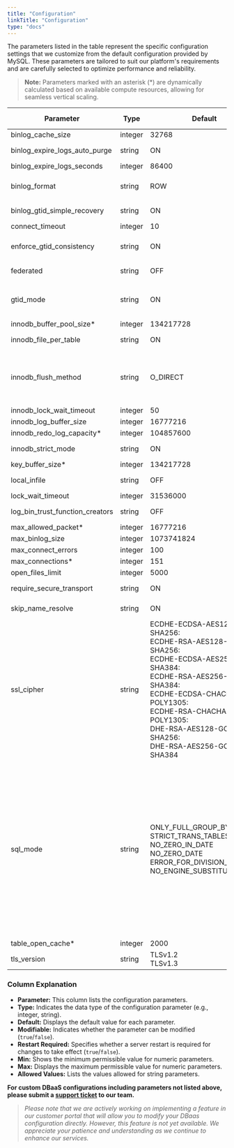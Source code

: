 ```yaml
---
title: "Configuration"
linkTitle: "Configuration"
type: "docs"
---
```


The parameters listed in the table represent the specific configuration settings that we customize from the default configuration provided by MySQL. These parameters are tailored to suit our platform's requirements and are carefully selected to optimize performance and reliability.

> **Note:** Parameters marked with an asterisk (*) are dynamically calculated based on available compute resources, allowing for seamless vertical scaling.

| **Parameter**                       | **Type** | **Default**                                                                                               | **Modifiable** | **Restart Required** | **Min** | **Max**             | **Allowed Values**                                                                                                                                                                                                                                                                                                                                                   |
|-------------------------------------|----------|-----------------------------------------------------------------------------------------------------------|----------------|---------------------|---------|---------------------|----------------------------------------------------------------------------------------------------------------------------------------------------------------------------------------------------------------------------------------------------------------------------------------------------------------------------------------------------------------------|
| binlog_cache_size                   | integer  | 32768                                                                                                     | True           | False               | 4096    | 18446744073709548000|                                                                                                                                                                                                                                                                                                                                                                      |
| binlog_expire_logs_auto_purge       | string   | ON                                                                                                        | False          | False               |         |                     | OFF<br>ON                                                                                                                                                                                                                                                                                                                                                           |
| binlog_expire_logs_seconds          | integer  | 86400                                                                                                     | False          | False               | 0       | 4294967295          |                                                                                                                                                                                                                                                                                                                                                                      |
| binlog_format                       | string   | ROW                                                                                                       | False          | False               |         |                     | ROW<br>MIXED<br>STATEMENT                                                                                                                                                                                                                                                                                                                                           |
| binlog_gtid_simple_recovery         | string   | ON                                                                                                        | False          | True                |         |                     | OFF<br>ON                                                                                                                                                                                                                                                                                                                                                           |
| connect_timeout                     | integer  | 10                                                                                                        | True           | False               |         |                     |                                                                                                                                                                                                                                                                                                                                                                      |
| enforce_gtid_consistency            | string   | ON                                                                                                        | False          | False               |         |                     | OFF<br>ON<br>WARN                                                                                                                                                                                                                                                                                                                                                   |
| federated            | string   | OFF                                                                                                        | True          | True               |         |                     | OFF<br>ON                                                                                                                                                                                                                                                                                                                                                    |
| gtid_mode                           | string   | ON                                                                                                        | False          | False               |         |                     | OFF<br>OFF_PERMISSIVE<br>ON_PERMISSIVE<br>ON                                                                                                                                                                                                                                                                                                                           |
| innodb_buffer_pool_size*            | integer  | 134217728                                                                                                 | True           | False               | 2097152 | 9223372036854776000 |                                                                                                                                                                                                                                                                                                                                                                      |
| innodb_file_per_table               | string   | ON                                                                                                        | False          | False               |         |                     | ON<br>OFF                                                                                                                                                                                                                                                                                                                                                           |
| innodb_flush_method                 | string   | O_DIRECT                                                                                                  | False          | True                |         |                     | fsync<br>O_DSYNC<br>littlesync<br>nosync<br>O_DIRECT<br>O_DIRECT_NO_FSYNC                                                                                                                                                                                                                                                                                            |
| innodb_lock_wait_timeout            | integer  | 50                                                                                                        | True           | False               | 0       | 100000000           |                                                                                                                                                                                                                                                                                                                                                                      |
| innodb_log_buffer_size              | integer  | 16777216                                                                                                  | True           | True                | 262144  | 4294967295          |                                                                                                                                                                                                                                                                                                                                                                      |
| innodb_redo_log_capacity*           | integer  | 104857600                                                                                                 | True           | False               | 8388608 | 137438953472        |                                                                                                                                                                                                                                                                                                                                                                      |
| innodb_strict_mode                  | string   | ON                                                                                                        | True           | False               |         |                     | ON<br>OFF                                                                                                                                                                                                                                                                                                                                                           |
| key_buffer_size*                    | integer  | 134217728                                                                                                 | True           | False               | 8       |                     |                                                                                                                                                                                                                                                                                                                                                                      |
| local_infile                        | string   | OFF                                                                                                       | False          | False               |         |                     | ON<br>OFF                                                                                                                                                                                                                                                                                                                                                           |
| lock_wait_timeout                   | integer  | 31536000                                                                                                  | True           | False               | 1       | 31536000            |                                                                                                                                                                                                                                                                                                                                                                      |
| log_bin_trust_function_creators     | string   | OFF                                                                                                       | True           | False               |         |                     | ON<br>OFF                                                                                                                                                                                                                                                                                                                                                           |
| max_allowed_packet*                 | integer  | 16777216                                                                                                  | False          | False               | 1024    | 1073741824          |                                                                                                                                                                                                                                                                                                                                                                      |
| max_binlog_size                     | integer  | 1073741824                                                                                                | True           | False               | 4096    | 1073741824          |                                                                                                                                                                                                                                                                                                                                                                      |
| max_connect_errors                  | integer  | 100                                                                                                       | True           | False               | 1       | 4294967295          |                                                                                                                                                                                                                                                                                                                                                                      |
| max_connections*                    | integer  | 151                                                                                                       | True           | True                | 10      | 100000              |                                                                                                                                                                                                                                                                                                                                                                      |
| open_files_limit                    | integer  | 5000                                                                                                      | True           | True                | 0       | 4294967295          |                                                                                                                                                                                                                                                                                                                                                                      |
| require_secure_transport            | string   | ON                                                                                                        | False          | False               |         |                     | ON<br>OFF                                                                                                                                                                                                                                                                                                                                                           |
| skip_name_resolve                   | string   | ON                                                                                                        | False          | True                |         |                     | ON<br>OFF                                                                                                                                                                                                                                                                                                                                                           |
| ssl_cipher                          | string   | ECDHE-ECDSA-AES128-GCM-SHA256:<br>ECDHE-RSA-AES128-GCM-SHA256:<br>ECDHE-ECDSA-AES256-GCM-SHA384:<br>ECDHE-RSA-AES256-GCM-SHA384:<br>ECDHE-ECDSA-CHACHA20-POLY1305:<br>ECDHE-RSA-CHACHA20-POLY1305:<br>DHE-RSA-AES128-GCM-SHA256:<br>DHE-RSA-AES256-GCM-SHA384 | True           | True                |         |                     |                                                                                                                                                                                                                                                                                                                                                                      |
| sql_mode                           | string   | ONLY_FULL_GROUP_BY<br>STRICT_TRANS_TABLES<br>NO_ZERO_IN_DATE<br>NO_ZERO_DATE<br>ERROR_FOR_DIVISION_BY_ZERO<br>NO_ENGINE_SUBSTITUTION | True           | False               |         |                     | ALLOW_INVALID_DATES<br>ANSI<br>ANSI_QUOTES<br>ERROR_FOR_DIVISION_BY_ZERO<br>HIGH_NOT_PRECEDENCE<br>IGNORE_SPACE<br>NO_AUTO_VALUE_ON_ZERO<br>NO_BACKSLASH_ESCAPES<br>NO_DIR_IN_CREATE<br>NO_ENGINE_SUBSTITUTION<br>NO_UNSIGNED_SUBTRACTION<br>NO_ZERO_DATE<br>NO_ZERO_IN_DATE<br>ONLY_FULL_GROUP_BY<br>PAD_CHAR_TO_FULL_LENGTH<br>PIPES_AS_CONCAT<br>REAL_AS_FLOAT<br>STRICT_ALL_TABLES<br>STRICT_TRANS_TABLES<br>TIME_TRUNCATE_FRACTIONAL |
| table_open_cache*                  | integer  | 2000                                                                                                      | True           | True                | 1       | 1048576             |                                                                                                                                                                                                                                                                                                                                                                      |
| tls_version                        | string   | TLSv1.2<br>TLSv1.3                                                                                        | True           | True                |         |                     |                                                                                                                                                                                                                                                                                                                                                                      |

### Column Explanation

- **Parameter:** This column lists the configuration parameters.
- **Type:** Indicates the data type of the configuration parameter (e.g., integer, string).
- **Default:** Displays the default value for each parameter.
- **Modifiable:** Indicates whether the parameter can be modified (`true`/`false`).
- **Restart Required:** Specifies whether a server restart is required for changes to take effect (`true`/`false`).
- **Min:** Shows the minimum permissible value for numeric parameters.
- **Max:** Displays the maximum permissible value for numeric parameters.
- **Allowed Values:** Lists the values allowed for string parameters.

**For custom DBaaS configurations including parameters not listed above, please submit a [support ticket](https://customerservice.plusserver.com/support/ticket-create) to our team.**

> *Please note that we are actively working on implementing a feature in our customer portal that will allow you to modify your DBaas configuration directly. However, this feature is not yet available. We appreciate your patience and understanding as we continue to enhance our services.*
